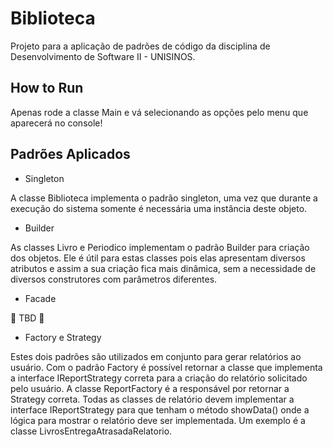 # Biblioteca

Projeto para a aplicação de padrões de código da disciplina de Desenvolvimento de Software II - UNISINOS.

## How to Run

Apenas rode a classe Main e vá selecionando as opções pelo menu que aparecerá no console!

## Padrões Aplicados

* Singleton

A classe Biblioteca implementa o padrão singleton, uma vez que durante a execução do sistema somente é necessária uma instância deste objeto.

* Builder

As classes Livro e Periodico implementam o padrão Builder para criação dos objetos. Ele é útil para estas classes pois elas apresentam diversos atributos e assim a sua criação fica mais dinâmica, sem a necessidade de diversos construtores com parâmetros diferentes.

* Facade

🚧 TBD 🚧

* Factory e Strategy

Estes dois padrões são utilizados em conjunto para gerar relatórios ao usuário.
Com o padrão Factory é possível retornar a classe que implementa a interface IReportStrategy correta para a criação do relatório solicitado pelo usuário.
A classe ReportFactory é a responsável por retornar a Strategy correta.
Todas as classes de relatório devem implementar a interface IReportStrategy para que tenham o método showData() onde a lógica para mostrar o relatório deve ser implementada. Um exemplo é a classe LivrosEntregaAtrasadaRelatorio.

